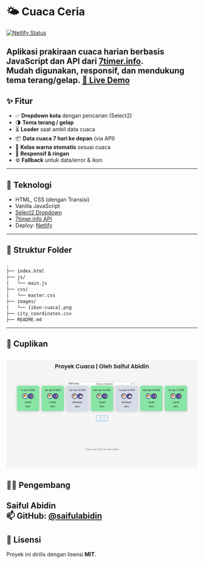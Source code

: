 # 🌤️ Cuaca Ceria

[![Netlify Status](https://api.netlify.com/api/v1/badges/09ed2e91-e4a4-422b-93f8-39d94d560eae/deploy-status)](https://app.netlify.com/sites/weather-checker-eu/deploys)

Aplikasi prakiraan cuaca harian berbasis JavaScript dan API dari [7timer.info](http://7timer.info).\
Mudah digunakan, responsif, dan mendukung tema terang/gelap.
[🔗 Live Demo](https://weather-checker-eu.netlify.app/)
---
## ✨ Fitur
- ✅ **Dropdown kota** dengan pencarian (Select2)
- 🌗 **Tema terang / gelap**
- ⏳ **Loader** saat ambil data cuaca
- 📦 **Data cuaca 7 hari ke depan** (via API)
- 🎨 **Kelas warna otomatis** sesuai cuaca
- 📱 **Responsif & ringan**
- ⚙️ **Fallback** untuk data/error & ikon
---
## 🧪 Teknologi
- HTML, CSS (dengan Transisi)
- Vanilla JavaScript
- [Select2 Dropdown](https://select2.org/)
- [7timer.info API](http://7timer.info)
- Deploy: [Netlify](https://www.netlify.com/)
---
## 🔧 Struktur Folder
```
.
├── index.html
├── js/
│   └── main.js
├── css/
│   └── master.css
├── images/
│   └── [ikon-cuaca].png
├── city_coordinates.csv
├── README.md
```
---
## 📸 Cuplikan
![Preview Cuaca Ceria](assets/preview.png)
---
## 🧑‍💻 Pengembang
**Saiful Abidin**  
📫 GitHub: [@saifulabidin](https://github.com/saifulabidin)
---
## 📄 Lisensi
Proyek ini dirilis dengan lisensi **MIT**.
